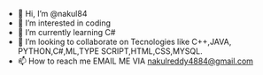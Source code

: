 - 👋 Hi, I’m @nakul84
- 👀 I’m interested in coding
- 🌱 I’m currently learning C#
- 💞️ I’m looking to collaborate on Tecnologies like C++,JAVA, PYTHON,C#,ML,TYPE SCRIPT,HTML,CSS,MYSQL.
- 📫 How to reach me EMAIL ME VIA nakulreddy4884@gmail.com

<!---
nakul84/nakul84 is a ✨ special ✨ repository because its `README.md` (this file) appears on your GitHub profile.
You can click the Preview link to take a look at your changes.
--->
